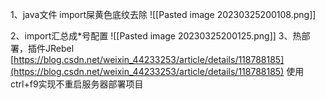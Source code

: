 1、java文件 import屎黄色底纹去除
![[Pasted image 20230325200108.png]]

2、import汇总成*号配置
![[Pasted image 20230325200125.png]]
3、热部署，插件JRebel
[https://blog.csdn.net/weixin_44233253/article/details/118788185](https://blog.csdn.net/weixin_44233253/article/details/118788185)
使用ctrl+f9实现不重启服务器部署项目

